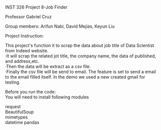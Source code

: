 INST 326 Project 8-Job Finder

Professor Gabriel Cruz

Group members: Arifun Nabi, David Mejias, Keyun Liu

Project Instruction:

This project's function it to scrap the data about job title of Data Scientist from Indeed website.  
·It will scrap the related jot title, the company name, the data of published, and address,etc.  
·Then the data will be extract as a csv file.  
·Finally the csv file will be send to email. The feature is set to send a email to the email filled itself. In the demo we used a new created gmail for testing.

Before you run the code:  
You will need to install following modules   

request  
BeautifulSoup  
mimetypes  
datetime
pandas
